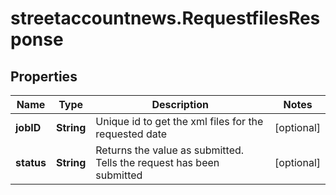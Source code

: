 # streetaccountnews.RequestfilesResponse

## Properties

Name | Type | Description | Notes
------------ | ------------- | ------------- | -------------
**jobID** | **String** | Unique id to get the xml files for the requested date | [optional] 
**status** | **String** | Returns the value as submitted. Tells the request has been submitted | [optional] 


